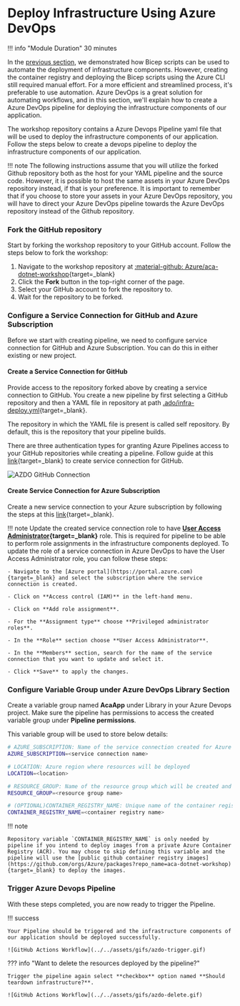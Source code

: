 
# Deploy Infrastructure Using Azure DevOps

!!! info "Module Duration"
    30 minutes

In the [previous section](../../aca/10-aca-iac-bicep/iac-bicep.md), we demonstrated how Bicep scripts can be used to automate the deployment of infrastructure components. However, creating the container registry and deploying the Bicep scripts using the Azure CLI still required manual effort. For a more efficient and streamlined process, it's preferable to use automation. Azure DevOps is a great solution for automating workflows, and in this section, we'll explain how to create a Azure DevOps pipeline for deploying the infrastructure components of our application.

The workshop repository contains a Azure Devops Pipeline yaml file that will be used to deploy the infrastructure components of our application. Follow the steps below to create a devops pipeline to deploy the infrastructure components of our application.

!!! note
        The following instructions assume that you will utilize the forked Github repository both as the host for your YAML pipeline and the source code. However, it is possible to host the same assets in your Azure DevOps repository instead, if that is your preference. It is important to remember that if you choose to store your assets in your Azure DevOps repository, you will have to direct your Azure DevOps pipeline towards the Azure DevOps repository instead of the Github repository.

### Fork the GitHub repository

Start by forking the workshop repository to your GitHub account. Follow the steps below to fork the workshop:

1. Navigate to the workshop repository at [:material-github: Azure/aca-dotnet-workshop](https://github.com/Azure/aca-dotnet-workshop){target=_blank}
2. Click the **Fork** button in the top-right corner of the page.
3. Select your GitHub account to fork the repository to.
4. Wait for the repository to be forked.

### Configure a Service Connection for GitHub and Azure Subscription

Before we start with creating pipeline, we need to configure service connection for GitHub and Azure Subscription. You can do this in either existing or new project.

#### Create a Service Connection for GitHub

Provide access to the repository forked above by creating a service connection to GitHub. You create a new pipeline by first selecting a GitHub repository and then a YAML file in repository at path [.ado/infra-deploy.yml](https://raw.githubusercontent.com/Azure/aca-dotnet-workshop/main/.ado/infra-deploy.yml){target=_blank}.

The repository in which the YAML file is present is called self repository. By default, this is the repository that your pipeline builds.

There are three authentication types for granting Azure Pipelines access to your GitHub repositories while creating a pipeline. Follow guide at this [link](https://learn.microsoft.com/en-us/azure/devops/pipelines/repos/github?view=azure-devops&tabs=yaml#access-to-github-repositories){target=_blank}
to create service connection for GitHub.

![AZDO GitHub Connection](../../assets/gifs/azdo-github-connection.gif)

#### Create Service Connection for Azure Subscription

Create a new service connection to your Azure subscription by following the steps at this [link](https://docs.microsoft.com/en-us/azure/devops/pipelines/library/service-endpoints?view=azure-devops&tabs=yaml#create-a-service-connection){target=_blank}.

!!! note
    Update the created service connection role to have **[User Access Administrator](https://learn.microsoft.com/en-us/azure/role-based-access-control/built-in-roles#user-access-administrator){target=_blank}** role. This is required for pipeline to be able to perform role assignments in the infrastructure components deployed. To update the role of a service connection in Azure DevOps to have the User Access Administrator role, you can follow these steps:

    - Navigate to the [Azure portal](https://portal.azure.com){target=_blank} and select the subscription where the service connection is created.

    - Click on **Access control (IAM)** in the left-hand menu.

    - Click on **Add role assignment**.

    - For the **Assignment type** choose **Privileged administrator roles**.

    - In the **Role** section choose **User Access Administrator**.

    - In the **Members** section, search for the name of the service connection that you want to update and select it.

    - Click **Save** to apply the changes.

### Configure Variable Group under Azure DevOps Library Section

Create a variable group named **AcaApp** under Library in your Azure Devops project. Make sure the pipeline has permissions to access the created variable group under **Pipeline permissions**.

This variable group will be used to store below details:

```bash
# AZURE_SUBSCRIPTION: Name of the service connection created for Azure Subscription
AZURE_SUBSCRIPTION=<service connection name>

# LOCATION: Azure region where resources will be deployed
LOCATION=<location>

# RESOURCE_GROUP: Name of the resource group which will be created and where the resources will be deployed
RESOURCE_GROUP=<resource group name>

# (OPTIONAL)CONTAINER_REGISTRY_NAME: Unique name of the container registry which will be created and where images will be imported
CONTAINER_REGISTRY_NAME=<container registry name>
```

!!! note

    Repository variable `CONTAINER_REGISTRY_NAME` is only needed by pipeline if you intend to deploy images from a private Azure Container Registry (ACR). You may chose to skip defining this variable and the pipeline will use the [public github container registry images](https://github.com/orgs/Azure/packages?repo_name=aca-dotnet-workshop){target=_blank} to deploy the images.

### Trigger Azure Devops Pipeline

With these steps completed, you are now ready to trigger the Pipeline.

!!! success

    Your Pipeline should be triggered and the infrastructure components of our application should be deployed successfully.

    ![GitHub Actions Workflow](../../assets/gifs/azdo-trigger.gif)

??? info "Want to delete the resources deployed by the pipeline?"

    Trigger the pipeline again select **checkbox** option named **Should teardown infrastructure?**.

    ![GitHub Actions Workflow](../../assets/gifs/azdo-delete.gif)
